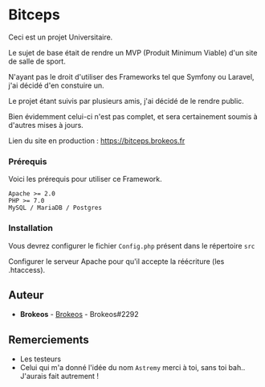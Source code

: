 # Bitceps

Ceci est un projet Universitaire.


Le sujet de base était de rendre un MVP (Produit Minimum Viable) d'un site de salle de sport.

N'ayant pas le droit d'utiliser des Frameworks tel que Symfony ou Laravel, j'ai décidé d'en constuire un.

Le projet étant suivis par plusieurs amis, j'ai décidé de le rendre public.

Bien évidemment celui-ci n'est pas complet, et sera certainement soumis à d'autres mises à jours.

Lien du site en production : https://bitceps.brokeos.fr

### Prérequis

Voici les prérequis pour utiliser ce Framework.

```
Apache >= 2.0
PHP >= 7.0
MySQL / MariaDB / Postgres
```

### Installation

Vous devrez configurer le fichier `Config.php` présent dans le répertoire `src`

Configurer le serveur Apache pour qu'il accepte la réécriture (les .htaccess).

## Auteur

* **Brokeos** - [Brokeos](https://github.com/Brokeos) - Brokeos#2292

## Remerciements

* Les testeurs
* Celui qui m'a donné l'idée du nom `Astremy` merci à toi, sans toi bah.. J'aurais fait autrement !


